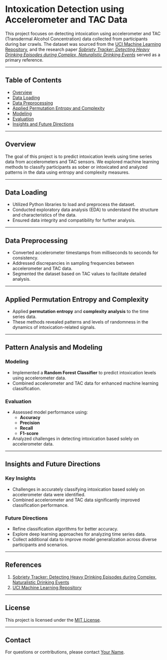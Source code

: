 # Intoxication Detection using Accelerometer and TAC Data

This project focuses on detecting intoxication using accelerometer and TAC (Transdermal Alcohol Concentration) data collected from participants during bar crawls. The dataset was sourced from the [UCI Machine Learning Repository](https://archive.ics.uci.edu/ml/index.php), and the research paper [*Sobriety Tracker: Detecting Heavy Drinking Episodes during Complex, Naturalistic Drinking Events*](https://doi.org/10.xxxx/xxxx) served as a primary reference.

---

## Table of Contents
- [Overview](#overview)
- [Data Loading](#data-loading)
- [Data Preprocessing](#data-preprocessing)
- [Applied Permutation Entropy and Complexity](#applied-permutation-entropy-and-complexity)
- [Modeling](#modeling)
- [Evaluation](#evaluation)
- [Insights and Future Directions](#insights-and-future-directions)

---

## Overview

The goal of this project is to predict intoxication levels using time series data from accelerometers and TAC sensors. We explored machine learning methods to classify participants as sober or intoxicated and analyzed patterns in the data using entropy and complexity measures.

---

## Data Loading

- Utilized Python libraries to load and preprocess the dataset.
- Conducted exploratory data analysis (EDA) to understand the structure and characteristics of the data.
- Ensured data integrity and compatibility for further analysis.

---

## Data Preprocessing

- Converted accelerometer timestamps from milliseconds to seconds for consistency.
- Addressed discrepancies in sampling frequencies between accelerometer and TAC data.
- Segmented the dataset based on TAC values to facilitate detailed analysis.

---

## Applied Permutation Entropy and Complexity

- Applied **permutation entropy** and **complexity analysis** to the time series data.
- These methods revealed patterns and levels of randomness in the dynamics of intoxication-related signals.

---

## Pattern Analysis and Modeling

### Modeling
- Implemented a **Random Forest Classifier** to predict intoxication levels using accelerometer data.
- Combined accelerometer and TAC data for enhanced machine learning classification.

### Evaluation
- Assessed model performance using:
  - **Accuracy**
  - **Precision**
  - **Recall**
  - **F1-score**
- Analyzed challenges in detecting intoxication based solely on accelerometer data.

---

## Insights and Future Directions

### Key Insights
- Challenges in accurately classifying intoxication based solely on accelerometer data were identified.
- Combined accelerometer and TAC data significantly improved classification performance.

### Future Directions
- Refine classification algorithms for better accuracy.
- Explore deep learning approaches for analyzing time series data.
- Collect additional data to improve model generalization across diverse participants and scenarios.

---

## References
1. [Sobriety Tracker: Detecting Heavy Drinking Episodes during Complex, Naturalistic Drinking Events](https://doi.org/10.xxxx/xxxx)
2. [UCI Machine Learning Repository](https://archive.ics.uci.edu/ml/index.php)

---

## License

This project is licensed under the [MIT License](LICENSE).

---

## Contact

For questions or contributions, please contact [Your Name](mailto:your.email@example.com).
